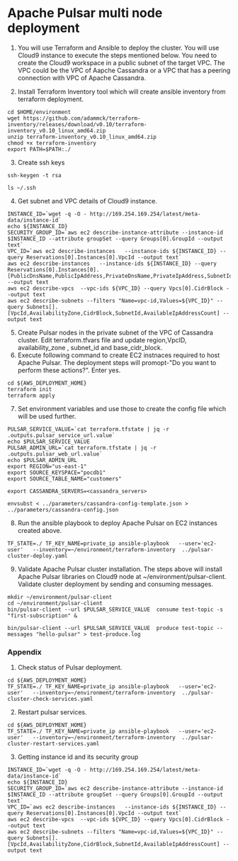 # Apache Pulsar multi node deployment
1. You will use Terraform and Ansible to deploy the cluster. You will use Cloud9 instance to execute the steps mentioned below. You need to create the Cloud9 workspace in a public subnet of the target VPC. The VPC could be the VPC of Aapche Cassandra or a VPC that has a peering connection with VPC of Apache Cassandra.

2. Install Terraform Inventory tool which will create ansible inventory from terraform deployment.
```shell
cd $HOME/environment
wget https://github.com/adammck/terraform-inventory/releases/download/v0.10/terraform-inventory_v0.10_linux_amd64.zip
unzip terraform-inventory_v0.10_linux_amd64.zip 
chmod +x terraform-inventory
export PATH=$PATH:./
```
3. Create ssh keys
```shell
ssh-keygen -t rsa  

ls ~/.ssh
```
4. Get subnet and VPC details of Cloud9 instance.
```shell
INSTANCE_ID=`wget -q -O - http://169.254.169.254/latest/meta-data/instance-id`
echo ${INSTANCE_ID}
SECURITY_GROUP_ID=`aws ec2 describe-instance-attribute --instance-id $INSTANCE_ID --attribute groupSet --query Groups[0].GroupId --output text`
VPC_ID=`aws ec2 describe-instances   --instance-ids ${INSTANCE_ID} --query Reservations[0].Instances[0].VpcId --output text`
aws ec2 describe-instances   --instance-ids ${INSTANCE_ID} --query Reservations[0].Instances[0].[PublicDnsName,PublicIpAddress,PrivateDnsName,PrivateIpAddress,SubnetId,VpcId] --output text
aws ec2 describe-vpcs  --vpc-ids ${VPC_ID} --query Vpcs[0].CidrBlock --output text
aws ec2 describe-subnets --filters "Name=vpc-id,Values=${VPC_ID}" --query Subnets[].[VpcId,AvailabilityZone,CidrBlock,SubnetId,AvailableIpAddressCount] --output text

```

5. Create Pulsar nodes in the private subnet of the VPC of Cassandra cluster. Edit terraform.tfvars file and update region,VpcID, availability_zone , subnet_id and base_cidr_block.
6. Execute following command to create EC2 instnaces required to host Apache Pulsar. The deployment steps will promopt-"Do you want to perform these actions?". Enter yes.
```shell
cd ${AWS_DEPLOYMENT_HOME}
terraform init
terraform apply
```
7. Set environment variables and use those to create the config file which will be used further. 
```
PULSAR_SERVICE_VALUE=`cat terraform.tfstate | jq -r .outputs.pulsar_service_url.value` 
echo $PULSAR_SERVICE_VALUE 
PULSAR_ADMIN_URL=`cat terraform.tfstate | jq -r .outputs.pulsar_web_url.value` 
echo $PULSAR_ADMIN_URL
export REGION="us-east-1"
export SOURCE_KEYSPACE="pocdb1"
export SOURCE_TABLE_NAME="customers"
```
```
export CASSANDRA_SERVERS=<cassandra_servers>

```
```
envsubst < ../parameters/cassandra-config-template.json > ../parameters/cassandra-config.json
```

8. Run the ansible playbook to deploy Apache Pulsar on EC2 instances created above.
```shell
TF_STATE=./ TF_KEY_NAME=private_ip ansible-playbook   --user='ec2-user'   --inventory=~/environment/terraform-inventory  ../pulsar-cluster-deploy.yaml
```
9. Validate Apache Pulsar cluster  installation. The steps above will install Apache Pulsar libraries on Cloud9 node at ~/environment/pulsar-client. Validate cluster deployment by sending and consuming messages. 
```shell
mkdir ~/environment/pulsar-client
cd ~/environment/pulsar-client
bin/pulsar-client --url $PULSAR_SERVICE_VALUE  consume test-topic -s "first-subscription" &

bin/pulsar-client --url $PULSAR_SERVICE_VALUE  produce test-topic --messages "hello-pulsar" > test-produce.log

```
### Appendix
1. Check status of Pulsar deployment. 
   
```
cd ${AWS_DEPLOYMENT_HOME}
TF_STATE=./ TF_KEY_NAME=private_ip ansible-playbook   --user='ec2-user'   --inventory=~/environment/terraform-inventory  ../pulsar-cluster-check-services.yaml

```
2. Restart pulsar services.

```
cd ${AWS_DEPLOYMENT_HOME}
TF_STATE=./ TF_KEY_NAME=private_ip ansible-playbook   --user='ec2-user'   --inventory=~/environment/terraform-inventory  ../pulsar-cluster-restart-services.yaml

```

3. Getting instance id and its security group
```shell
INSTANCE_ID=`wget -q -O - http://169.254.169.254/latest/meta-data/instance-id`
echo ${INSTANCE_ID} 
SECURITY_GROUP_ID=`aws ec2 describe-instance-attribute --instance-id $INSTANCE_ID --attribute groupSet --query Groups[0].GroupId --output text`
VPC_ID=`aws ec2 describe-instances   --instance-ids ${INSTANCE_ID} --query Reservations[0].Instances[0].VpcId --output text`
aws ec2 describe-vpcs  --vpc-ids ${VPC_ID} --query Vpcs[0].CidrBlock --output text
aws ec2 describe-subnets --filters "Name=vpc-id,Values=${VPC_ID}" --query Subnets[].[VpcId,AvailabilityZone,CidrBlock,SubnetId,AvailableIpAddressCount] --output text
```

